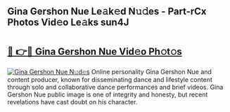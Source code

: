 ## Gina Gershon Nue Le𝚊k𝚎d N𝚞𝚍es - Part-rCx Photos Vid𝚎o Le𝚊ks sun4J

# <h2><a href="http://fb2jcqi.evod.top/?m=Gina+Gershon+Nue">🔗 👉🔴 Gina Gershon Nue Vid𝚎o Ph𝚘t𝚘s</a></h2>

[![Gina Gershon Nue N𝚞d𝚎s](https://i.imgur.com/8V9OHl7.gif)](http://fb2jcqi.evod.top/?m=Gina+Gershon+Nue)
Online personality Gina Gershon Nue and content producer, known for disseminating dance and lifestyle content through solo and collaborative dance performances and brief videos. Gina Gershon Nue public image is one of integrity and honesty, but recent revelations have cast doubt on his character. 
